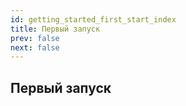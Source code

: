 ```yaml
---
id: getting_started_first_start_index
title: Первый запуск
prev: false
next: false 
---
```


## Первый запуск